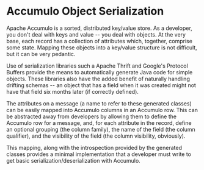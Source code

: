 Accumulo Object Serialization
=============================

Apache Accumulo is a sorted, distributed key/value store. As a developer, you
don't deal with keys and value -- you deal with objects. At the very base, each
record has a collection of attributes which, together, comprise some state. Mapping
these objects into a key/value structure is not difficult, but it can be very pedantic.

Use of serialization libraries such a Apache Thrift and Google's Protocol Buffers
provide the means to automatically generate Java code for simple objects. These libraries
also have the added benefit of naturally handling drifting schemas -- an object that has
a field when it was created might not have that field six months later (if correctly defined).

The attributes on a message (a name to refer to these generated classes) can be easily mapped
into Accumulo columns in an Accumulo row. This can be abstracted away from developers by allowing
them to define the Accumulo row for a message, and, for each attribute in the record, define an
optional grouping (the column family), the name of the field (the column qualifier), and
the visibility of the field (the column visibility, obviously).

This mapping, along with the introspection provided by the generated classes provides a minimal
implementation that a developer must write to get basic serialization/deserialization with Accumulo.
